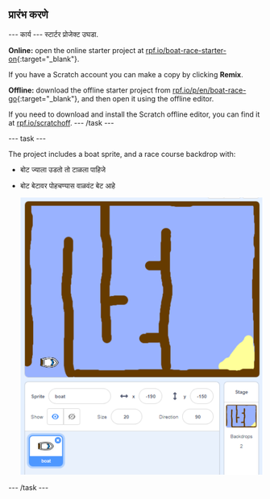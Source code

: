 ## प्रारंभ करणे

\--- कार्य \--- स्टार्टर प्रोजेक्ट उघडा.

**Online:** open the online starter project at [rpf.io/boat-race-starter-on](http://rpf.io/boat-race-starter-on){:target="_blank"}.

If you have a Scratch account you can make a copy by clicking **Remix**.

**Offline:** download the offline starter project from [rpf.io/p/en/boat-race-go](http://rpf.io/p/en/boat-race-go){:target="_blank"}, and then open it using the offline editor.

If you need to download and install the Scratch offline editor, you can find it at [rpf.io/scratchoff](http://rpf.io/scratchoff). \--- /task \---

\--- task \---

The project includes a boat sprite, and a race course backdrop with:

- बोट ज्याला उडतो तो टाळला पाहिजे
- बोट बेटावर पोहचण्यास वाळवंट बेट आहे
    
    ![स्क्रीनशॉट](images/boat-starter.png)

\--- /task \---